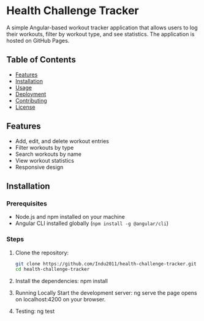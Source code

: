 # Health Challenge Tracker

A simple Angular-based workout tracker application that allows users to log their workouts, filter by workout type, and see statistics. The application is hosted on GitHub Pages.

## Table of Contents

- [Features](#features)
- [Installation](#installation)
- [Usage](#usage)
- [Deployment](#deployment)
- [Contributing](#contributing)
- [License](#license)

## Features

- Add, edit, and delete workout entries
- Filter workouts by type
- Search workouts by name
- View workout statistics
- Responsive design

## Installation

### Prerequisites

- Node.js and npm installed on your machine
- Angular CLI installed globally (`npm install -g @angular/cli`)

### Steps

1. Clone the repository:
   ```bash
   git clone https://github.com/Indu2011/health-challenge-tracker.git
   cd health-challenge-tracker
   
2. Install the dependencies:
   npm install

3. Running Locally
   Start the development server:
   ng serve
   the page opens on localhost:4200 on your browser.

4. Testing:
   ng test


